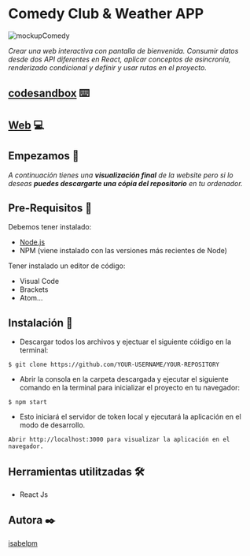 # Comedy Club & Weather APP

![mockupComedy](https://user-images.githubusercontent.com/67895734/115381382-cd54f300-a1d3-11eb-8372-396b797e0d47.jpg)

_Crear una web interactiva con pantalla de bienvenida. Consumir datos desde dos API diferentes en React, aplicar conceptos de asincronía, renderizado condicional y definir y usar rutas en el proyecto._

## [codesandbox]() ⌨️

## [Web]() 💻

## Empezamos 🚀

_A continuación tienes una **visualización final** de la website pero si lo deseas **puedes descargarte una cópia del repositorio** en tu ordenador._


## Pre-Requisitos 🔧

Debemos tener instalado:

* [Node.js](https://nodejs.org/en/download/)
* NPM (viene instalado con las versiones más recientes de Node)

Tener instalado un editor de código:

* Visual Code
* Brackets
* Atom...


## Instalación 🔧

* Descargar todos los archivos y ejectuar el siguiente cóidigo en la terminal:

```
$ git clone https://github.com/YOUR-USERNAME/YOUR-REPOSITORY
```

* Abrir la consola en la carpeta descargada y ejecutar el siguiente comando en la terminal para inicializar el proyecto en tu navegador:

```
$ npm start
```

* Esto iniciará el servidor de token local y ejecutará la aplicación en el modo de desarrollo.

```
Abrir http://localhost:3000 para visualizar la aplicación en el navegador.
```


## Herramientas utilitzadas 🛠️

* React Js


## Autora ✒️

[isabelpm](https://github.com/isabelpm)


